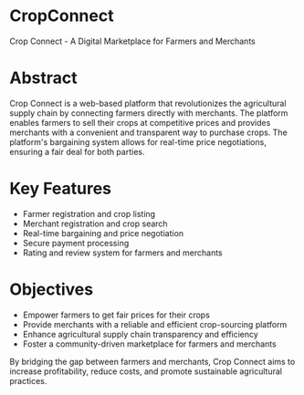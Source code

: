 # CropConnect
Crop Connect - A Digital Marketplace for Farmers and Merchants

# Abstract
Crop Connect is a web-based platform that revolutionizes the agricultural supply chain by connecting farmers directly with merchants. The platform enables farmers to sell their crops at competitive prices and provides merchants with a convenient and transparent way to purchase crops. The platform's bargaining system allows for real-time price negotiations, ensuring a fair deal for both parties.

# Key Features

- Farmer registration and crop listing
- Merchant registration and crop search
- Real-time bargaining and price negotiation
- Secure payment processing
- Rating and review system for farmers and merchants

# Objectives

- Empower farmers to get fair prices for their crops
- Provide merchants with a reliable and efficient crop-sourcing platform
- Enhance agricultural supply chain transparency and efficiency
- Foster a community-driven marketplace for farmers and merchants

By bridging the gap between farmers and merchants, Crop Connect aims to increase profitability, reduce costs, and promote sustainable agricultural practices.
